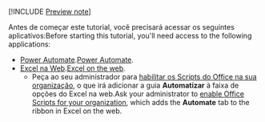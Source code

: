 [!INCLUDE [Preview note](../includes/preview-note.md)]

<span data-ttu-id="c6cc1-101">Antes de começar este tutorial, você precisará acessar os seguintes aplicativos:</span><span class="sxs-lookup"><span data-stu-id="c6cc1-101">Before starting this tutorial, you'll need access to the following applications:</span></span>

- <span data-ttu-id="c6cc1-102">[Power Automate](/power-automate/organization-q-and-a).</span><span class="sxs-lookup"><span data-stu-id="c6cc1-102">[Power Automate](/power-automate/organization-q-and-a).</span></span>
- <span data-ttu-id="c6cc1-103">[Excel na Web](https://www.office.com/launch/excel).</span><span class="sxs-lookup"><span data-stu-id="c6cc1-103">[Excel on the web](https://www.office.com/launch/excel).</span></span>
  - <span data-ttu-id="c6cc1-104">Peça ao seu administrador para [habilitar os Scripts do Office na sua organização](https://support.office.com/article/office-scripts-settings-in-m365-19d3c51a-6ca2-40ab-978d-60fa49554dcf), o que irá adicionar a guia **Automatizar** à faixa de opções do Excel na web.</span><span class="sxs-lookup"><span data-stu-id="c6cc1-104">Ask your administrator to [enable Office Scripts for your organization](https://support.office.com/article/office-scripts-settings-in-m365-19d3c51a-6ca2-40ab-978d-60fa49554dcf), which adds the **Automate** tab to the ribbon in Excel on the web.</span></span>
